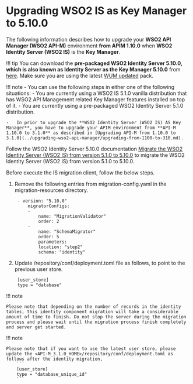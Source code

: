 # Upgrading WSO2 IS as Key Manager to 5.10.0

The following information describes how to upgrade your **WSO2 API Manager (WSO2 API-M)** environment **from APIM 1.10.0** when **WSO2 Identity Server (WSO2 IS)** is the **Key Manager**.

!!! tip
    You can download the **pre-packaged WSO2 Identity Server 5.10.0, which is also known as Identity Server as the Key Manager 5.10.0** from [here](https://wso2.com/api-management/install/key-manager/). Make sure you are using the latest [WUM updated](https://docs.wso2.com/display/updates/Getting+Started) pack.

!!! note
    -   You can use the following steps in either one of the following situations:
        -   You are currently using a WSO2 IS 5.1.0 vanilla distribution that has WSO2 API Management related Key Manager features installed on top of it.
        -   You are currently using a pre-packaged WSO2 Identity Server 5.1.0 distribution.

    -   In prior to upgrade the **WSO2 Identity Server (WSO2 IS) AS Key Manager**, you have to upgrade your APIM environment from **API-M 1.10.0 to 3.1.0** as described in [Upgrading API-M from 1.10.0 to 3.1.0](../upgrading-wso2-api-manager/upgrading-from-1100-to-310.md).

Follow the WSO2 Identity Server 5.10.0 documentation [Migrate the WSO2 Identity Server (WSO2 IS) from version 5.1.0 to 5.10.0](https://is.docs.wso2.com/en/5.10.0/setup/migrating-to-5100/) to migrate the WSO2 Identity Server (WSO2 IS) from version 5.1.0 to 5.10.0.

Before execute the IS migration client, follow the below steps.

1. Remove the following entries from migration-config.yaml in the migration-resources directory.
                
        - version: "5.10.0"
            migratorConfigs:
            -
                name: "MigrationValidator"
                order: 2
            -
                name: "SchemaMigrator"
                order: 5
                parameters:
                location: "step2"
                schema: "identity"
               

2. Update <IS-KM-HOME>/repository/conf/deployment.toml file as follows, to point to the previous user store.

        [user_store]
        type = "database"

!!! note
    
    Please note that depending on the number of records in the identity tables, this identity component migration will take a considerable amount of time to finish. Do not stop the server during the migration process and please wait until the migration process finish completely and server get started.

!!! note
    
    Please note that if you want to use the latest user store, please update the <API-M_3.1.0_HOME>/repository/conf/deployment.toml as follows after the identity migration,
        ```
        [user_store]
        type = "database_unique_id"
        ```